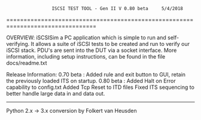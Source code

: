                      ISCSI TEST TOOL - Gen II V 0.80 beta     5/4/2018
================================================================================

OVERVIEW:  iSCSISim a PC application which is simple to
run and self-verifying.  It allows a suite of iSCSI tests to be created and
run to verify our iSCSI stack.  PDU's are sent into the DUT via a socket interface.
More information, including setup instructions, can be found in the file 
docs/readme.txt 

Release Information:
0.70 beta : Added rule and exit button to GUI, retain the previously loaded ITS
 on startup.
0.80 beta : Added Halt on Error capability to config.txt
            Added Tcp Reset to ITD files
	    Fixed ITS sequencing to better handle large data in and data out.



-----------------------------

Python 2.x -> 3.x conversion by Folkert van Heusden
